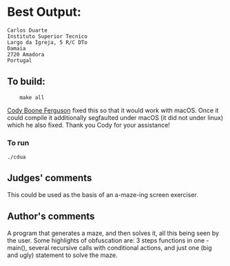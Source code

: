 # Best Output:

    Carlos Duarte
    Instituto Superior Tecnico
    Largo da Igreja, 5 R/C DTo
    Damaia
    2720 Amadora 
    Portugal

## To build:

        make all

[Cody Boone Ferguson](/winners.html#Cody_Boone_Ferguson) fixed this so that it
would work with macOS. Once it could compile it additionally segfaulted under
macOS (it did not under linux) which he also fixed. Thank you Cody for your
assistance!


### To run

	./cdua

## Judges' comments

This could be used as the basis of an a-maze-ing screen exerciser.

## Author's comments

A program that generates a maze, and then solves it, all this being
seen by the user.  Some highlights of obfuscation are: 3 steps
functions in one - main(), several recursive calls with conditional
actions, and just one (big and ugly) statement to solve the maze.
